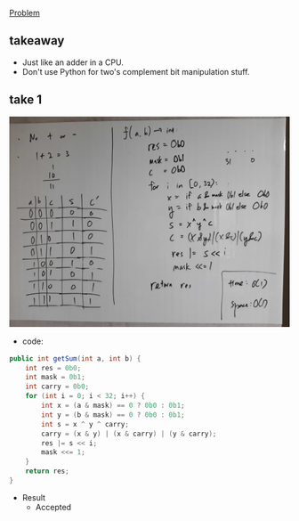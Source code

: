 [Problem](https://leetcode.com/problems/sum-of-two-integers/)

## takeaway
- Just like an adder in a CPU.
- Don't use Python for two's complement bit manipulation stuff.

## take 1
![](img-1.jpg)
- code:
```java
public int getSum(int a, int b) {
    int res = 0b0;
    int mask = 0b1;
    int carry = 0b0;
    for (int i = 0; i < 32; i++) {
        int x = (a & mask) == 0 ? 0b0 : 0b1;
        int y = (b & mask) == 0 ? 0b0 : 0b1;
        int s = x ^ y ^ carry;
        carry = (x & y) | (x & carry) | (y & carry);
        res |= s << i;
        mask <<= 1;
    }
    return res;
}
```
- Result
    - Accepted

